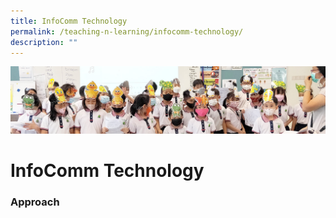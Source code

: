 ```yaml
---
title: InfoComm Technology
permalink: /teaching-n-learning/infocomm-technology/
description: ""
---
```

![](/images/Teaching%20and%20Learning.jpg)

InfoComm Technology
===================

### Approach
